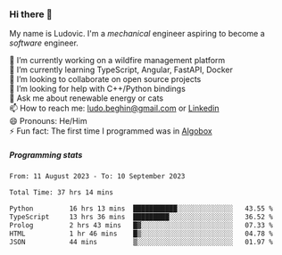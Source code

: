 ### Hi there 👋

My name is Ludovic. I'm a *mechanical* engineer aspiring to become a *software* engineer.

 🔭 I’m currently working on a wildfire management platform<br/>
 🌱 I’m currently learning TypeScript, Angular, FastAPI, Docker<br/>
 👯 I’m looking to collaborate on open source projects<br/>
 🤔 I’m looking for help with C++/Python bindings<br/>
 💬 Ask me about renewable energy or cats<br/>
 📫 How to reach me: ludo.beghin@gmail.com or [Linkedin](https://www.linkedin.com/in/ludovic-beghin/)<br/>
 😄 Pronouns: He/Him<br/>
 ⚡ Fun fact: The first time I programmed was in [Algobox](https://fr.wikipedia.org/wiki/Algobox)<br/>

##### Programming stats
<!--START_SECTION:waka-->

```txt
From: 11 August 2023 - To: 10 September 2023

Total Time: 37 hrs 14 mins

Python         16 hrs 13 mins  ███████████░░░░░░░░░░░░░░   43.55 %
TypeScript     13 hrs 36 mins  █████████░░░░░░░░░░░░░░░░   36.52 %
Prolog         2 hrs 43 mins   █▓░░░░░░░░░░░░░░░░░░░░░░░   07.33 %
HTML           1 hr 46 mins    █▒░░░░░░░░░░░░░░░░░░░░░░░   04.78 %
JSON           44 mins         ▒░░░░░░░░░░░░░░░░░░░░░░░░   01.97 %
```

<!--END_SECTION:waka-->
